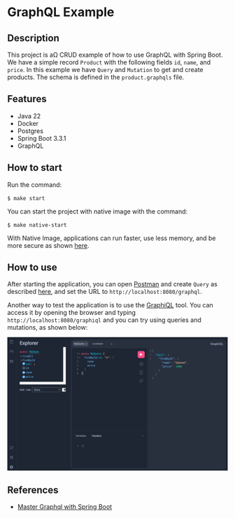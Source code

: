 # GraphQL Example

## Description

This project is aΩ CRUD example of how to use GraphQL with Spring Boot. We have a simple record `Product` with the following fields `id`, `name`, and `price`.
In this example we have `Query` and `Mutation` to get and create products. The schema is defined in the `product.graphqls` file.

## Features

- Java 22
- Docker
- Postgres
- Spring Boot 3.3.1
- GraphQL

## How to start

Run the command:

```shell
$ make start
```

You can start the project with native image with the command:

```shell
$ make native-start
```

With Native Image, applications can run faster, use less memory, and be more secure as
shown [here](https://github.com/valdemarjuniorr/spring-boot-graalvm-performance-comparation).

## How to use

After starting the application, you can open [Postman](https://www.postman.com/) and create `Query` as
described [here](https://learning.postman.com/docs/sending-requests/graphql/graphql-client-first-request/),
and set the URL to `http://localhost:8080/graphql`.

Another way to test the application is to use the [GraphiQL](https://www.electronjs.org/apps/graphiql) tool. You can access it by opening the browser
and typing `http://localhost:8080/graphiql` and you can try using queries and mutations, as shown below:

![graphiql-screen.png](assets/graphiql-screen.png)

## References
- [Master Graphql with Spring Boot](https://www.youtube.com/watch?v=eD-1KTK7fGc)